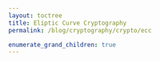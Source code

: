 ```yaml
---
layout: toctree
title: Eliptic Curve Cryptography
permalink: /blog/cryptography/crypto/ecc

enumerate_grand_children: true
---
```

